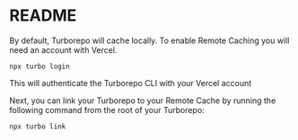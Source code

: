 # README


By default, Turborepo will cache locally. To enable Remote Caching you will need an account with Vercel.
```
npx turbo login
```

This will authenticate the Turborepo CLI with your Vercel account

Next, you can link your Turborepo to your Remote Cache by running the following command from the root of your Turborepo:

```
npx turbo link
```